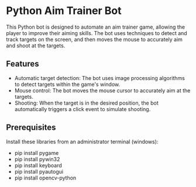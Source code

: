 # Python Aim Trainer Bot

This Python bot is designed to automate an aim trainer game, allowing the player to improve their aiming skills. The bot uses techniques to detect and track targets on the screen, and then moves the mouse to accurately aim and shoot at the targets.

## Features

- Automatic target detection: The bot uses image processing algorithms to detect targets within the game's window.
- Mouse control: The bot moves the mouse cursor to accurately aim at the targets.
- Shooting: When the target is in the desired position, the bot automatically triggers a click event to simulate shooting.

## Prerequisites

Install these libraries from an administrator terminal (windows):

- pip install pygame
- pip install pywin32
- pip install keyboard
- pip install pyautogui
- pip install opencv-python
